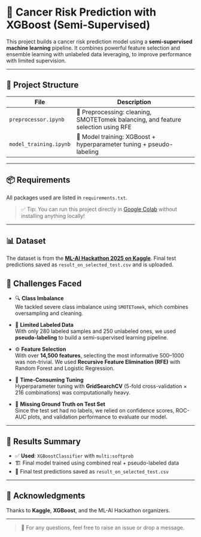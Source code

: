 # 🧬 Cancer Risk Prediction with XGBoost (Semi-Supervised)

This project builds a cancer risk prediction model using a **semi-supervised machine learning** pipeline. It combines powerful feature selection and ensemble learning with unlabeled data leveraging, to improve performance with limited supervision.

---

## 📁 Project Structure

| File | Description |
|------|-------------|
| `preprocessor.ipynb` | 📌 Preprocessing: cleaning, SMOTETomek balancing, and feature selection using RFE |
| `model_training.ipynb` | 🧠 Model training: XGBoost + hyperparameter tuning + pseudo-labeling |

---

## 📦 Requirements

All packages used are listed in `requirements.txt`.

> ✅ Tip: You can run this project directly in [Google Colab](https://colab.research.google.com/) without installing anything locally!

---

## 📊 Dataset

The dataset is from the **[ML-AI Hackathon 2025 on Kaggle](https://www.kaggle.com/competitions/ml-ai-hackathon-2025/data)**.
Final test predictions saved as `result_on_selected_test.csv` and is uploaded.
 

## 🧩 Challenges Faced

- 🔍 **Class Imbalance**  
  We tackled severe class imbalance using `SMOTETomek`, which combines oversampling and cleaning.

- 🧪 **Limited Labeled Data**  
  With only 280 labeled samples and 250 unlabeled ones, we used **pseudo-labeling** to build a semi-supervised learning pipeline.

- ⚙️ **Feature Selection**  
  With over **14,500 features**, selecting the most informative 500–1000 was non-trivial. We used **Recursive Feature Elimination (RFE)** with Random Forest and Logistic Regression.

- 🧮 **Time-Consuming Tuning**  
  Hyperparameter tuning with **GridSearchCV** (5-fold cross-validation × 216 combinations) was computationally heavy.

- 🧭 **Missing Ground Truth on Test Set**  
  Since the test set had no labels, we relied on confidence scores, ROC-AUC plots, and validation performance to evaluate our model.

---

## 🏁 Results Summary

- ✅ **Used**: `XGBoostClassifier` with `multi:softprob`
- 🏗️ Final model trained using combined real + pseudo-labeled data
- 📁 Final test predictions saved as `result_on_selected_test.csv`

---

## 🤝 Acknowledgments

Thanks to **Kaggle**, **XGBoost**, and the ML-AI Hackathon organizers.

---

> 🔗 For any questions, feel free to raise an issue or drop a message.



